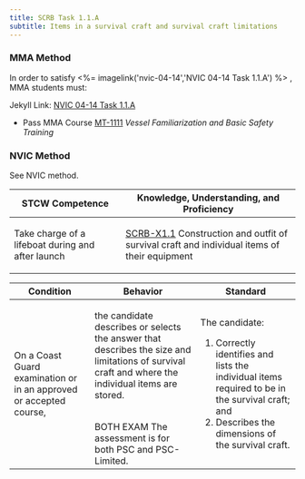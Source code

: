 ```yaml
---
title: SCRB Task 1.1.A 
subtitle: Items in a survival craft and survival craft limitations
---
```



### MMA Method

In order to satisfy <%= imagelink('nvic-04-14','NVIC 04-14  Task  1.1.A') %> , MMA students must:

Jekyll Link: [NVIC 04-14  Task  1.1.A](/stcw23/assets/images/nvic-04-14.pdf)

* Pass MMA Course  [MT-1111](MT-1111) *Vessel Familiarization and Basic Safety Training*


### NVIC Method

<a onclick="togglevisibility('nvic_methods')" >See NVIC method.</a>

<div id='nvic_methods' class='hide'>

<table>
<thead>
<tr>
<th class='forty'> STCW Competence </th>
<th class='sixty'> Knowledge, Understanding, and Proficiency </th>
</tr>
</thead>




<tbody>
<tr><td markdown='1'>

Take charge of a lifeboat during and after launch

</td><td markdown='1'>

[SCRB-X1.1](../../tables/621.html#SCRB-X1.1) Construction and outfit of survival craft and individual items of their equipment

</td></tr>


</tbody>
</table>


<table>
<thead>
<tr><th class='twenty'>  Condition </th><th class='twenty'> Behavior </th><th  class='sixty'>Standard </th></tr>
</thead>
<tbody >



<tr><td markdown='1'>

On a Coast Guard examination or in an approved or accepted course,

</td><td markdown='1'>

the candidate describes or selects the answer that describes the size and limitations of survival craft and where the individual items are stored.

<br>

<div class="tooltip">BOTH
EXAM
<span class="tooltiptext">
The assessment is for both PSC and PSC-Limited.
</span>
</div>


</td><td markdown='1'>

The candidate:

1. Correctly identifies and lists the individual items required to be in the survival craft; and 
2. Describes the dimensions of the survival craft. 

</td></tr>
</tbody>
</table>
</div>
